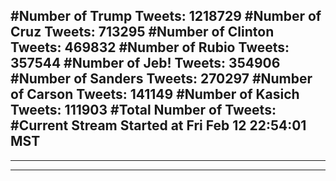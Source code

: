 #Number of Trump Tweets: 1218729
#Number of Cruz Tweets: 713295
#Number of Clinton Tweets: 469832
#Number of Rubio Tweets: 357544
#Number of Jeb! Tweets: 354906
#Number of Sanders Tweets: 270297
#Number of Carson Tweets: 141149
#Number of Kasich Tweets: 111903
#Total Number of Tweets:  
#Current Stream Started at Fri Feb 12 22:54:01 MST
---
---
---
